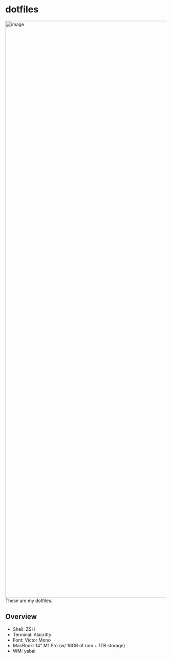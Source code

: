 # dotfiles

<img width="1800" align="right" alt="image" src="https://user-images.githubusercontent.com/59238070/204353328-761fb68a-7eb9-4f5a-8827-3ca9de324841.png">


These are my dotfiles.

## Overview
  - Shell: ZSH
  - Terminal: Alacritty
  - Font: Victor Mono
  - MacBook: 14" M1 Pro (w/ 16GB of ram + 1TB storage)
  - WM: yabai
